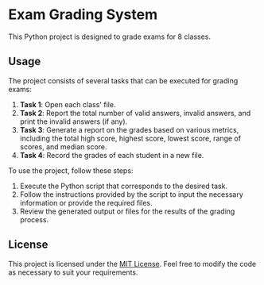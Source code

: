 # Exam Grading System

This Python project is designed to grade exams for 8 classes.

## Usage

The project consists of several tasks that can be executed for grading exams:

1. **Task 1**: Open each class' file.
2. **Task 2**: Report the total number of valid answers, invalid answers, and print the invalid answers (if any).
3. **Task 3**: Generate a report on the grades based on various metrics, including the total high score, highest score, lowest score, range of scores, and median score.
4. **Task 4**: Record the grades of each student in a new file.

To use the project, follow these steps:

1. Execute the Python script that corresponds to the desired task.
2. Follow the instructions provided by the script to input the necessary information or provide the required files.
3. Review the generated output or files for the results of the grading process.

## License

This project is licensed under the [MIT License](LICENSE). Feel free to modify the code as necessary to suit your requirements.
